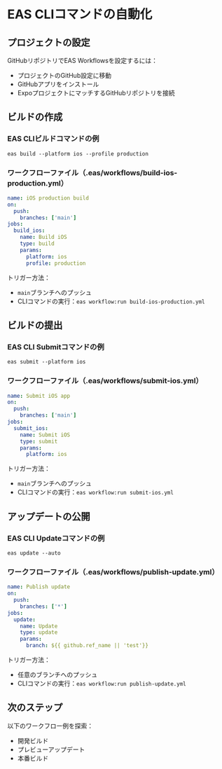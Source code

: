 # EAS CLIコマンドの自動化

## プロジェクトの設定

GitHubリポジトリでEAS Workflowsを設定するには：
- プロジェクトのGitHub設定に移動
- GitHubアプリをインストール
- ExpoプロジェクトにマッチするGitHubリポジトリを接続

## ビルドの作成

### EAS CLIビルドコマンドの例
```
eas build --platform ios --profile production
```

### ワークフローファイル（.eas/workflows/build-ios-production.yml）
```yaml
name: iOS production build
on:
  push:
    branches: ['main']
jobs:
  build_ios:
    name: Build iOS
    type: build
    params:
      platform: ios
      profile: production
```

トリガー方法：
- `main`ブランチへのプッシュ
- CLIコマンドの実行：`eas workflow:run build-ios-production.yml`

## ビルドの提出

### EAS CLI Submitコマンドの例
```
eas submit --platform ios
```

### ワークフローファイル（.eas/workflows/submit-ios.yml）
```yaml
name: Submit iOS app
on:
  push:
    branches: ['main']
jobs:
  submit_ios:
    name: Submit iOS
    type: submit
    params:
      platform: ios
```

トリガー方法：
- `main`ブランチへのプッシュ
- CLIコマンドの実行：`eas workflow:run submit-ios.yml`

## アップデートの公開

### EAS CLI Updateコマンドの例
```
eas update --auto
```

### ワークフローファイル（.eas/workflows/publish-update.yml）
```yaml
name: Publish update
on:
  push:
    branches: ['*']
jobs:
  update:
    name: Update
    type: update
    params:
      branch: ${{ github.ref_name || 'test'}}
```

トリガー方法：
- 任意のブランチへのプッシュ
- CLIコマンドの実行：`eas workflow:run publish-update.yml`

## 次のステップ

以下のワークフロー例を探索：
- 開発ビルド
- プレビューアップデート
- 本番ビルド
